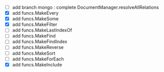 - [ ] add branch mongo : complete DocumentManager.resolveAllRelations
- [x] add funcs.MakeEvery
- [x] add funcs.MakeSome
- [x] add funcs.MakeFilter
- [ ] add funcs.MakeLastIndexOf
- [ ] add funcs.MakeFind
- [ ] add funcs.MakeFindIndex
- [ ] add funcs.MakeReverse
- [ ] add funcs.MakeSort
- [ ] add funcs.MakeForEach
- [x] add funcs.MakeInclude